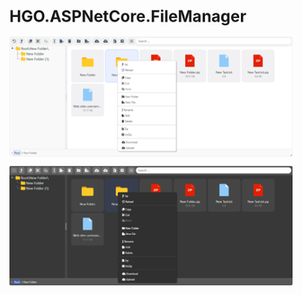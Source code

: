 # HGO.ASPNetCore.FileManager

<p align="center" width="100%">
    <img src="https://github.com/H-Ghamarzadeh/HGO.ASPNetCore.FileManager/blob/master/Light-min.png?raw=true" alt="HGO.ASPNetCore.FileManager Light Mode"> 
</p>
<p align="center" width="100%">
    <img src="https://github.com/H-Ghamarzadeh/HGO.ASPNetCore.FileManager/blob/master/Dark-min.png?raw=true" alt="HGO.ASPNetCore.FileManager Dark Mode"> 
</p>
